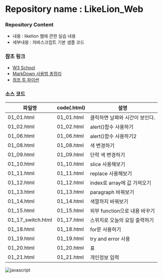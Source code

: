 # Repository name : LikeLion_Web
### Repository Content
  * 내용 : likelion 웹에 관한 실습 내용
  * 세부내용 : 자바스크립트 기본 샘플 코드
  
### 참조 링크
  * [W3 School](https://www.w3schools.com/js)
  * [MarkDown 사용법 총정리](https://heropy.blog/2017/09/30/markdown/)
  * [점프 투 파이썬](https://wikidocs.net/book/1)
  
 ### 소스 코드
| 파일명 | code(.html) | 설명 |
|------  |---          |---   |
|01_01.html |01_01.html | 클릭하면 날짜와 시간이 보인다.|
|01_02.html |01_02.html | alert()함수 사용하기 |
|01_06.html |01_06.html | alert()함수 사용하기2 |
|01_08.html |01_08.html | 색 변경하기 |
|01_09.html |01_09.html | 단락 색 변경하기 |
|01_10.html |01_10.html | slice 사용해보기 |
|01_11.html |01_11.html | replace 사용해보기 |
|01_12.html |01_12.html | index로 array에 값 가져오기 |
|01_13.html |01_13.html | paragraph 바꿔보기 |
|01_14.html |01_14.html | 색깔까지 바꿔보기 |
|01_15.html |01_15.html | 외부 function으로 내용 바꾸기 |
|01_17_switch.html |01_17.html | 스위치로 오늘의 요일 출력하기 |
|01_18.html |01_18.html | for문 사용하기 |
|01_19.html |01_19.html | try and error 사용 |
|01_20.html |01_20.html | 표 |
|01_21.html |01_21.html | 개인정보 입력 |

![javascript](https://upload.wikimedia.org/wikipedia/commons/thumb/9/99/Unofficial_JavaScript_logo_2.svg/2560px-Unofficial_JavaScript_logo_2.svg.png)
